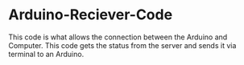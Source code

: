 # Arduino-Reciever-Code
This code is what allows the connection between the Arduino and Computer. This code gets the status from the server and sends it via terminal to an Arduino.
